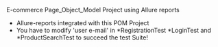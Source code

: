 E-commerce Page_Object_Model Project using Allure reports

* Allure-reports integrated with this POM Project
* You have to modify 'user e-mail' in *RegistrationTest *LoginTest and *ProductSearchTest to succeed the test Suite!
